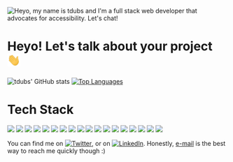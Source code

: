 ![Heyo, my name is tdubs and I'm a full stack web developer that advocates for accessibility. Let's chat!](https://github.com/tdubs42/tdubs42/blob/main/bio.gif)

# Heyo! Let's talk about your project <img src="https://github.com/tdubs42/tdubs42/blob/main/wave.gif" width="30px">

![tdubs' GitHub stats](https://github-readme-stats.vercel.app/api?username=tdubs42&&count_private=true&show_icons=true&theme=gotham)
[![Top Languages](https://github-readme-stats.vercel.app/api/top-langs/?username=tdubs42&layout=compact&theme=gotham)](https://github.com/tdubs42/github-readme-stats)

# Tech Stack

![](https://img.shields.io/badge/OS-Linux-informational?style=flat-square&logo=linux&logoColor=white&color=557c94)
![](https://img.shields.io/badge/Editor-IntelliJ_IDEA-informational?style=flat-square&logo=intellij-idea&logoColor=white&color=557c94)
![](https://img.shields.io/badge/Editor-VS_Code-informational?style=flat-square&logo=visual-studio-code&logoColor=white&color=557c94)
![](https://img.shields.io/badge/Code-HTML-informational?style=flat-square&logo=html5&logoColor=white&color=557c94)
![](https://img.shields.io/badge/Code-CSS-informational?style=flat-square&logo=css3&logoColor=white&color=557c94)
![](https://img.shields.io/badge/Code-JavaScript-informational?style=flat-square&logo=javascript&logoColor=white&color=557c94)
![](https://img.shields.io/badge/Code-React-informational?style=flat-square&logo=react&logoColor=white&color=557c94)
![](https://img.shields.io/badge/Code-Python-informational?style=flat-square&logo=python&logoColor=white&color=557c94)
![](https://img.shields.io/badge/Code-Markdown-informational?style=flat-square&logo=markdown&logoColor=white&color=557c94)
![](https://img.shields.io/badge/Deployment-Netlify-informational?style=flat-square&logo=netlify&logoColor=white&color=557c94)
![](https://img.shields.io/badge/Deployment-Vercel-informational?style=flat-square&logo=vercel&logoColor=white&color=557c94)
![](https://img.shields.io/badge/Deployment-Heroku-informational?style=flat-square&logo=heroku&logoColor=white&color=557c94)
![](https://img.shields.io/badge/Database-SQLite-informational?style=flat-square&logo=sqlite&logoColor=white&color=557c94)
![](https://img.shields.io/badge/Database-PostgreSQL-informational?style=flat-square&logo=postgresql&logoColor=white&color=557c94)
![](https://img.shields.io/badge/Database-MongoDB-informational?style=flat-square&logo=mongodb&logoColor=white&color=557c94)
![](https://img.shields.io/badge/Tools-Figma-informational?style=flat-square&logo=figma&logoColor=white&color=557c94)
![](https://img.shields.io/badge/Tools-GIMP-informational?style=flat-square&logo=gimp&logoColor=white&color=557c94)
![](https://img.shields.io/badge/Tools-Docker-informational?style=flat-square&logo=docker&logoColor=white&color=557c94)

You can find me on [![Twitter][1.2]][1], or on [![LinkedIn][2.2]][2]. Honestly, [e-mail](mailto:tdubs@duck.com) is the best way to reach me quickly though :)

<!-- Icons -->

[1.2]: http://i.imgur.com/wWzX9uB.png (twitter icon without padding)
[2.2]: https://raw.githubusercontent.com/MartinHeinz/MartinHeinz/master/linkedin-3-16.png (LinkedIn icon without padding)

<!-- Links to your social media accounts -->

[1]: https://twitter.com/TacoBoutCode
[2]: https://www.linkedin.com/in/tdubs42


<!--
**tdubs42/tdubs42** is a ✨ _special_ ✨ repository because its `README.md` (this file) appears on your GitHub profile.

Here are some ideas to get you started:

- 🔭 I’m currently working on ...
- 🌱 I’m currently learning ...
- 👯 I’m looking to collaborate on ...
- 🤔 I’m looking for help with ...
- 💬 Ask me about ...
- 📫 How to reach me: ...
- 😄 Pronouns: ...
- ⚡ Fun fact: ...

⚡ Credits ⚡
[GIF as banner idea](https://github.com/CyrisXD/CyrisXD/blob/master/README.md?plain=1)
-->
